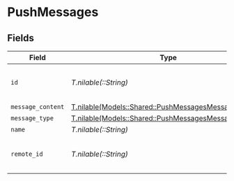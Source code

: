 # PushMessages


## Fields

| Field                                                                                                      | Type                                                                                                       | Required                                                                                                   | Description                                                                                                | Example                                                                                                    |
| ---------------------------------------------------------------------------------------------------------- | ---------------------------------------------------------------------------------------------------------- | ---------------------------------------------------------------------------------------------------------- | ---------------------------------------------------------------------------------------------------------- | ---------------------------------------------------------------------------------------------------------- |
| `id`                                                                                                       | *T.nilable(::String)*                                                                                      | :heavy_minus_sign:                                                                                         | Unique identifier                                                                                          | 8187e5da-dc77-475e-9949-af0f1fa4e4e3                                                                       |
| `message_content`                                                                                          | [T.nilable(Models::Shared::PushMessagesMessageContent)](../../models/shared/pushmessagesmessagecontent.md) | :heavy_minus_sign:                                                                                         | N/A                                                                                                        |                                                                                                            |
| `message_type`                                                                                             | [T.nilable(Models::Shared::PushMessagesMessageType)](../../models/shared/pushmessagesmessagetype.md)       | :heavy_minus_sign:                                                                                         | N/A                                                                                                        |                                                                                                            |
| `name`                                                                                                     | *T.nilable(::String)*                                                                                      | :heavy_minus_sign:                                                                                         | N/A                                                                                                        |                                                                                                            |
| `remote_id`                                                                                                | *T.nilable(::String)*                                                                                      | :heavy_minus_sign:                                                                                         | Provider's unique identifier                                                                               | 8187e5da-dc77-475e-9949-af0f1fa4e4e3                                                                       |